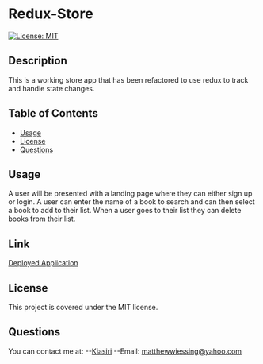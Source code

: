 # Redux-Store

[![License: MIT](https://img.shields.io/badge/License-MIT-yellow.svg)](https://opensource.org/licenses/MIT)

## Description

This is a working store app that has been refactored to use redux to track and handle state changes.

## Table of Contents

- [Usage](#usage)
- [License](#license)
- [Questions](#questions)

## Usage
A user will be presented with a landing page where they can either sign up or login. A user can enter the name of a book to search and can then select a book to add to their list. When a user goes to their list they can delete books from their list.


## Link
[Deployed Application](https://wiessing-redux-store.herokuapp.com/)

## License

This project is covered under the MIT license.


## Questions

You can contact me at:
--[Kiasiri](https://github.com/Kiasiri)
--Email: matthewwiessing@yahoo.com
